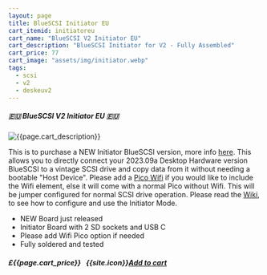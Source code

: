 ```yaml
---
layout: page
title: BlueSCSI Initiator EU
cart_itemid: initiatoreu
cart_name: "BlueSCSI V2 Initiator EU"
cart_description: "BlueSCSI Initiator for V2 - Fully Assembled"
cart_price: 77
cart_image: "assets/img/initiator.webp"
tags: 
  - scsi
  - v2
  - deskeuv2
---
```


##### 🇪🇺 BlueSCSI V2 Initiator EU 🇪🇺

![{{page.cart_description}}]({{page.cart_image}})

This is to purchase a NEW Initiator BlueSCSI version, more info <a href="https://github.com/BlueSCSI/BlueSCSI-v2/wiki/Initiator-Mode" target="_blank">here</a>. This allows you to directly connect your 2023.09a Desktop Hardware version BlueSCSI to a vintage SCSI drive and copy data from it without needing a bootable "Host Device". Please add a [Pico Wifi](/picowifi) if you would like to  include the Wifi element, else it will come with a normal Pico without Wifi. This will be jumper configured for normal SCSI drive operation. Please read the <a href="https://github.com/BlueSCSI/BlueSCSI-v2/wiki/Initiator-Mode" target="_blank">Wiki</a>, to see how to configure and use the Initiator Mode.

* NEW Board just released
* Initiator Board with 2 SD sockets and USB C
* Please add Wifi Pico option if needed
* Fully soldered and tested


##### £{{page.cart_price}} &nbsp; {{site.icon}}[Add to cart](/cart#{{page.cart_itemid}})